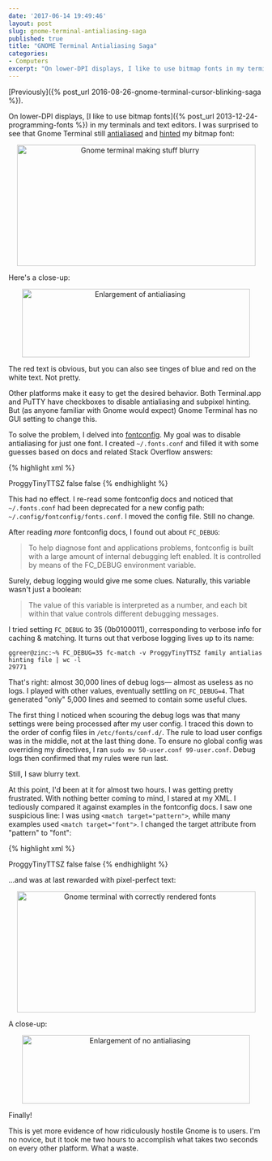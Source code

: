 ```yaml
---
date: '2017-06-14 19:49:46'
layout: post
slug: gnome-terminal-antialiasing-saga
published: true
title: "GNOME Terminal Antialiasing Saga"
categories:
- Computers
excerpt: "On lower-DPI displays, I like to use bitmap fonts in my terminals and text editors. As the title foreshadows, Gnome was hostile to my preference."
---
```


[Previously]({% post_url 2016-08-26-gnome-terminal-cursor-blinking-saga %}).

On lower-DPI displays, [I like to use bitmap fonts]({% post_url 2013-12-24-programming-fonts %}) in my terminals and text editors. I was surprised to see that Gnome Terminal still [antialiased](https://en.wikipedia.org/wiki/Font_rasterization) and [hinted](https://en.wikipedia.org/wiki/Subpixel_rendering) my bitmap font:

<div style="text-align: center;">
	<img alt="Gnome terminal making stuff blurry" src="/images/Screenshot from 2017-06-11 20-04-00.png" style="width: 471px; height: 239px;" />
</div>

Here's a close-up:

<div style="text-align: center;">
	<img alt="Enlargement of antialiasing" src="/images/Screenshot from 2017-06-11 20-04-00-crop.png" style="width: 450px; height: 135px; image-rendering: pixelated;" />
</div>

The red text is obvious, but you can also see tinges of blue and red on the white text. Not pretty.

Other platforms make it easy to get the desired behavior. Both Terminal.app and PuTTY have checkboxes to disable antialiasing and subpixel hinting. But (as anyone familiar with Gnome would expect) Gnome Terminal has no GUI setting to change this.

To solve the problem, I delved into [fontconfig](https://www.freedesktop.org/software/fontconfig/fontconfig-user.html). My goal was to disable antialiasing for just one font. I created `~/.fonts.conf` and filled it with some guesses based on docs and related Stack Overflow answers:

{% highlight xml %}
<?xml version='1.0'?>
<!DOCTYPE fontconfig SYSTEM 'fonts.dtd'>
<fontconfig>
  <match target="pattern">
    <test name="family">
      <string>ProggyTinyTTSZ</string>
    </test>
    <edit mode="assign" name="antialias">
      <bool>false</bool>
    </edit>
    <edit mode="assign" name="hinting">
     <bool>false</bool>
    </edit>
  </match>
</fontconfig>
{% endhighlight %}

This had no effect. I re-read some fontconfig docs and noticed that `~/.fonts.conf` had been deprecated for a new config path: `~/.config/fontconfig/fonts.conf`. I moved the config file. Still no change.

After reading *more* fontconfig docs, I found out about `FC_DEBUG`:

> To help diagnose font and applications problems, fontconfig is built with a large amount of internal debugging left enabled. It is controlled by means of the FC_DEBUG environment variable.

Surely, debug logging would give me some clues. Naturally, this variable wasn't just a boolean:

> The value of this variable is interpreted as a number, and each bit within that value controls different debugging messages.

I tried setting `FC_DEBUG` to 35 (0b0100011), corresponding to verbose info for caching & matching. It turns out that verbose logging lives up to its name:

```
ggreer@zinc:~% FC_DEBUG=35 fc-match -v ProggyTinyTTSZ family antialias hinting file | wc -l
29771
```

That's right: almost 30,000 lines of debug logs— almost as useless as no logs. I played with other values, eventually settling on `FC_DEBUG=4`. That generated "only" 5,000 lines and seemed to contain some useful clues.

The first thing I noticed when scouring the debug logs was that many settings were being processed after my user config. I traced this down to the order of config files in `/etc/fonts/conf.d/`. The rule to load user configs was in the middle, not at the last thing done. To ensure no global config was overriding my directives, I ran `sudo mv 50-user.conf 99-user.conf`. Debug logs then confirmed that my rules were run last.

Still, I saw blurry text.

At this point, I'd been at it for almost two hours. I was getting pretty frustrated. With nothing better coming to mind, I stared at my XML. I tediously compared it against examples in the fontconfig docs. I saw one suspicious line: I was using `<match target="pattern">`, while many examples used `<match target="font">`. I changed the target attribute from "pattern" to "font":

{% highlight xml %}
<?xml version='1.0'?>
<!DOCTYPE fontconfig SYSTEM 'fonts.dtd'>
<fontconfig>
  <match target="font">
    <test name="family" qual="any" compare="eq">
      <string>ProggyTinyTTSZ</string>
    </test>
    <edit mode="assign" name="antialias">
      <bool>false</bool>
    </edit>
    <edit mode="assign" name="hinting">
     <bool>false</bool>
    </edit>
  </match>
</fontconfig>
{% endhighlight %}

…and was at last rewarded with pixel-perfect text:

<div style="text-align: center;">
	<img alt="Gnome terminal with correctly rendered fonts" src="/images/Screenshot from 2017-06-11 20-02-44.png" style="width: 471px; height: 239px;" />
</div>

A close-up:

<div style="text-align: center;">
	<img alt="Enlargement of no antialiasing" src="/images/Screenshot from 2017-06-11 20-02-44-crop.png" style="width: 450px; height: 135px; image-rendering: pixelated;" />
</div>

Finally!

This is yet more evidence of how ridiculously hostile Gnome is to users. I'm no novice, but it took me two hours to accomplish what takes two seconds on every other platform. What a waste.
